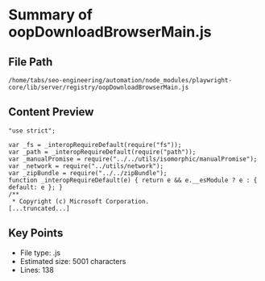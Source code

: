 # Summary of oopDownloadBrowserMain.js
  
## File Path
`/home/tabs/seo-engineering/automation/node_modules/playwright-core/lib/server/registry/oopDownloadBrowserMain.js`

## Content Preview
```
"use strict";

var _fs = _interopRequireDefault(require("fs"));
var _path = _interopRequireDefault(require("path"));
var _manualPromise = require("../../utils/isomorphic/manualPromise");
var _network = require("../utils/network");
var _zipBundle = require("../../zipBundle");
function _interopRequireDefault(e) { return e && e.__esModule ? e : { default: e }; }
/**
 * Copyright (c) Microsoft Corporation.
[...truncated...]
```

## Key Points
- File type: .js
- Estimated size: 5001 characters
- Lines: 138
